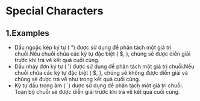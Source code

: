 # Special Characters

## 1.Examples
- Dấu ngoặc kép ký tự ( ") được sử dụng để phân tách một giá trị chuỗi.Nếu chuỗi chứa các ký tự đặc biệt ( $, \), chúng sẽ được diễn giải trước khi trả về kết quả cuối cùng.
- Dấu nháy đơn ký tự ( ') được sử dụng để phân tách một giá trị chuỗi.Nếu chuỗi chứa các ký tự đặc biệt ( $, \), chúng sẽ không được diễn giải và chúng sẽ được trả về như trong kết quả cuối cùng.
- Ký tự dấu trọng âm ( `) được sử dụng để phân tách một giá trị chuỗi.
Toàn bộ chuỗi sẽ được diễn giải trước khi trả về kết quả cuối cùng.

